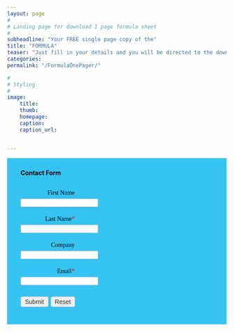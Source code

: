 ```yaml
---
layout: page
#
# Landing page for download 1 page formula sheet
#
subheadline: "Your FREE single page copy of the"
title: "FORMULA"
teaser: "Just fill in your details and you will be directed to the download page"
categories:
permalink: "/FormulaOnePager/"

#
# Styling
#
image:
    title:
    thumb:
    homepage:
    caption:
    caption_url:


---
```


<!-- Note :
   - You can modify the font style and form style to suit your website.
   - Code lines with comments Do not remove this code are required for the form to work properly, make sure that you do not remove these lines of code.
   - The Mandatory check script can modified as to suit your business needs.
   - It is important that you test the modified form before going live.-->
<div id='crmWebToEntityForm' class='zcwf_lblRight crmWebToEntityForm' style='background-color: #35C3F2;color: black;max-width: 600px;'>
  <meta name='viewport' content='width=device-width, initial-scale=1.0'>
   <META HTTP-EQUIV ='content-type' CONTENT='text/html;charset=UTF-8'>
   <form action='https://crm.zoho.eu/crm/WebToLeadForm' name=WebToLeads320819000000266556 method='POST' onSubmit='javascript:document.charset="UTF-8"; return checkMandatory320819000000266556()' accept-charset='UTF-8'>
 <input type='text' style='display:none;' name='xnQsjsdp' value='5e63d97a5a71d131b670531eaab98cc2ef64aaf86ffd53f9a32178e4bf92e5e9'/>
 <input type='hidden' name='zc_gad' id='zc_gad' value=''/>
 <input type='text' style='display:none;' name='xmIwtLD' value='ca31c2bff530fedc88aa9d5863e5bfa742086a1c33fd2882bb7a6a363ee99e15'/>
 <input type='text'  style='display:none;' name='actionType' value='TGVhZHM='/>
 <input type='text' style='display:none;' name='returnURL' value='http://superneconsulting.co.uk/onepage-download' />
	 <!-- Do not remove this code. -->
<style>
html,body{
	margin: 0px;
}
#crmWebToEntityForm.zcwf_lblRight {
	width:100%;
	padding: 25px;
	margin: 0 auto;
	box-sizing: border-box;
}
#crmWebToEntityForm.zcwf_lblRight * {
	box-sizing: border-box;
}
#crmWebToEntityForm{text-align: left;}
#crmWebToEntityForm * {
	direction: ltr;
}
.zcwf_lblRight .zcwf_title {
	word-wrap: break-word;
	padding: 0px 6px 10px;
	font-weight: bold;
}
.zcwf_lblRight .zcwf_col_fld input[type=text], .zcwf_lblRight .zcwf_col_fld textarea {
	width: 60%;
	border: 1px solid #ccc;
	resize: vertical;
	border-radius: 2px;
	float: left;
}
.zcwf_lblRight .zcwf_col_lab {
	width: 30%;
	word-break: break-word;
	padding: 0px 6px 0px;
	margin-right: 10px;
	margin-top: 5px;
	float: left;
	min-height: 1px;
	text-align: right;
}
.zcwf_lblRight .zcwf_col_fld {
	float: left;
	width: 68%;
	padding: 0px 6px 0px;
	position: relative;
	margin-top: 5px;
}
.zcwf_lblRight .zcwf_privacy{padding: 6px;}
.zcwf_lblRight .wfrm_fld_dpNn{display: none;}
.dIB{display: inline-block;}
.zcwf_lblRight .zcwf_col_fld_slt {
	width: 60%;
	border: 1px solid #ccc;
	background: #fff;
	border-radius: 4px;
	font-size: 14px;
	float: left;
	resize: vertical;
}
.zcwf_lblRight .zcwf_row:after, .zcwf_lblRight .zcwf_col_fld:after {
	content: '';
	display: table;
	clear: both;
}
.zcwf_lblRight .zcwf_col_help {
	float: left;
	margin-left: 7px;
	font-size: 14px;
	max-width: 35%;
	word-break: break-word;
}
.zcwf_lblRight .zcwf_help_icon {
	cursor: pointer;
	width: 16px;
	height: 16px;
	display: inline-block;
	background: #fff;
	border: 1px solid #ccc;
	color: #ccc;
	text-align: center;
	font-size: 11px;
	line-height: 16px;
	font-weight: bold;
	border-radius: 50%;
}
.zcwf_lblRight .zcwf_row {margin: 15px 0px;}
.zcwf_lblRight .formsubmit {
	margin-right: 5px;
	cursor: pointer;
	color: #333;
	font-size: 14px;
}
.zcwf_lblRight .zcwf_privacy_txt {
	color: rgb(0, 0, 0);
	font-size: 14px;
	font-family: Verdana;
	display: inline-block;
	vertical-align: top;
	color: #333;
	padding-top: 2px;
	margin-left: 6px;
}
.zcwf_lblRight .zcwf_button {
	font-size: 14px;
	color: #333;
	border: 1px solid #ccc;
	padding: 3px 9px;
	border-radius: 4px;
	cursor: pointer;
	max-width: 120px;
	overflow: hidden;
	text-overflow: ellipsis;
	white-space: nowrap;
}
.zcwf_lblRight .zcwf_tooltip_over{
	position: relative;
}
.zcwf_lblRight .zcwf_tooltip_ctn{
	position: absolute;
	background: #dedede;
	padding: 3px 6px;
	top: 3px;
	border-radius: 4px;word-break: break-all;
	min-width: 50px;
	max-width: 150px;
	color: #333;
}
.zcwf_lblRight .zcwf_ckbox{
	float: left;
}
.zcwf_lblRight .zcwf_file{
	width: 55%;
	box-sizing: border-box;
	float: left;
}
.clearB:after{
	content:'';
	display: block;
	clear: both;
}
@media all and (max-width: 600px) {
	.zcwf_lblRight .zcwf_col_lab, .zcwf_lblRight .zcwf_col_fld {
		width: auto;
		float: none !important;
	}
	.zcwf_lblRight .zcwf_col_help {width: 40%;}
	.zcwf_lblRight.zcwf_rtl .zcwf_col_lab {text-align: left;}
	.zcwf_lblRight.zcwf_rtl .zcwf_col_lab {text-align: right;}
}
</style>
<div class='zcwf_title' style='max-width: 600px;color: black;'>Contact Form</div>
<div class='zcwf_row'><div class='zcwf_col_lab' style='font-size:14px; font-family: Verdana;'><label for='First_Name'>First Name</label></div><div class='zcwf_col_fld'><input type='text' id='First_Name' name='First Name' maxlength='40'/><div class='zcwf_col_help'></div></div></div>
<div class='zcwf_row'><div class='zcwf_col_lab' style='font-size:14px; font-family: Verdana;'><label for='Last_Name'>Last Name<span style='color:red;'>*</span></label></div><div class='zcwf_col_fld'><input type='text' id='Last_Name' name='Last Name' maxlength='80'/><div class='zcwf_col_help'></div></div></div>
<div class='zcwf_row wfrm_fld_dpNn'><div class='zcwf_col_lab' style='font-size:14px; font-family: Verdana;'><label for='Lead_Source'>Lead Source</label></div><div class='zcwf_col_fld'><select class='zcwf_col_fld_slt' id='Lead_Source' name='Lead Source'  >
			<option value='-None-'>-None-</option>
		<option selected value='OnePageFORMULA'>OnePageFORMULA</option>
			<option value='Cold&#x20;Call'>Cold Call</option>
			<option value='Employee&#x20;Referral'>Employee Referral</option>
			<option value='External&#x20;Referral'>External Referral</option>
			<option value='Partner'>Partner</option>
			<option value='Public&#x20;Relations'>Public Relations</option>
			<option value='Trade&#x20;Show'>Trade Show</option>
			<option value='Web&#x20;Form'>Web Form</option>
			<option value='Search&#x20;Engine'>Search Engine</option>
			<option value='Facebook'>Facebook</option>
			<option value='Twitter'>Twitter</option>
			<option value='Online&#x20;Store'>Online Store</option>
			<option value='Seminar&#x20;Partner'>Seminar Partner</option>
			<option value='Web&#x20;Download'>Web Download</option>
		</select><div class='zcwf_col_help'></div></div></div>
<div class='zcwf_row'><div class='zcwf_col_lab' style='font-size:14px; font-family: Verdana;'><label for='Company'>Company</label></div><div class='zcwf_col_fld'><input type='text' id='Company' name='Company' maxlength='100'/><div class='zcwf_col_help'></div></div></div>
<div class='zcwf_row'><div class='zcwf_col_lab' style='font-size:14px; font-family: Verdana;'><label for='Email'>Email<span style='color:red;'>*</span></label></div><div class='zcwf_col_fld'><input type='text' ftype='email' id='Email' name='Email' maxlength='100'/><div class='zcwf_col_help'></div></div></div><div class='zcwf_row'><div class='zcwf_col_lab'></div><div class='zcwf_col_fld'><input type='submit' id='formsubmit' class='formsubmit zcwf_button' value='Submit' title='Submit'><input type='reset' class='zcwf_button' name='reset' value='Reset' title='Reset'></div></div>
	<script>
 	  var mndFileds=new Array('Last Name','Email');
 	  var fldLangVal=new Array('Last Name','Email');
		var name='';
		var email='';
	function validateEmail()
	{
		var emailFld = document.querySelectorAll('[ftype=email]');
		var i;
		for (i = 0; i < emailFld.length; i++)
		{
			var emailVal = emailFld[i].value;
			if((emailVal.replace(/^\s+|\s+$/g, '')).length!=0 )
			{
				var atpos=emailVal.indexOf('@');
				var dotpos=emailVal.lastIndexOf('.');
				if (atpos<1 || dotpos<atpos+2 || dotpos+2>=emailVal.length)
				{
					alert('Please enter a valid email address. ');
					emailFld[i].focus();
					return false;
				}
			}
		}
		return true;
	}

 	  function checkMandatory320819000000266556() {
		for(i=0;i<mndFileds.length;i++) {
		  var fieldObj=document.forms['WebToLeads320819000000266556'][mndFileds[i]];
		  if(fieldObj) {
			if (((fieldObj.value).replace(/^\s+|\s+$/g, '')).length==0) {
			 if(fieldObj.type =='file')
				{
				 alert('Please select a file to upload.');
				 fieldObj.focus();
				 return false;
				}
			alert(fldLangVal[i] +' cannot be empty');
   	   	  	  fieldObj.focus();
   	   	  	  return false;
			}  else if(fieldObj.nodeName=='SELECT') {
  	   	   	 if(fieldObj.options[fieldObj.selectedIndex].value=='-None-') {
				alert(fldLangVal[i] +' cannot be none');
				fieldObj.focus();
				return false;
			   }
			} else if(fieldObj.type =='checkbox'){
 	 	 	 if(fieldObj.checked == false){
				alert('Please accept  '+fldLangVal[i]);
				fieldObj.focus();
				return false;
			   }
			 }
			 try {
			     if(fieldObj.name == 'Last Name') {
				name = fieldObj.value;
 	 	 	    }
			} catch (e) {}
		    }
		}
		if(!validateEmail()){return false;}
		document.querySelector('.crmWebToEntityForm .formsubmit').setAttribute('disabled', true);
	}

function tooltipShow(el){
	var tooltip = el.nextElementSibling;
	var tooltipDisplay = tooltip.style.display;
	if(tooltipDisplay == 'none'){
		var allTooltip = document.getElementsByClassName('zcwf_tooltip_over');
		for(i=0; i<allTooltip.length; i++){
			allTooltip[i].style.display='none';
		}
		tooltip.style.display = 'block';
	}else{
		tooltip.style.display='none';
	}
}
</script>
	</form>
</div>
